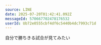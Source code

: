 ```yaml
---
source: LINE
date: 2025-07-20T01:42:41.092Z
messageId: 570667702478176532
userId: Ub72e0555cbf4df6c5440b4dc7993c71d
---
```


自分で勝ちきる試合が見てみたい
